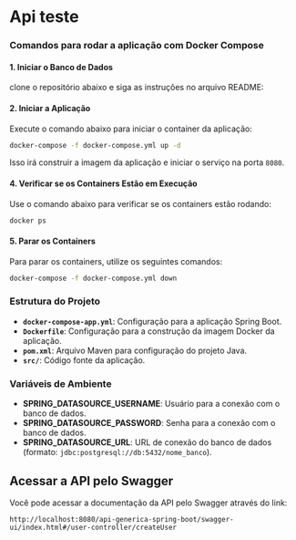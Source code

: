 
# **Api teste**


### **Comandos para rodar a aplicação com Docker Compose**

#### **1. Iniciar o Banco de Dados**
 clone o repositório abaixo e siga as instruções no arquivo README:

#### **2. Iniciar a Aplicação**

Execute o comando abaixo para iniciar o container da aplicação:

```bash
docker-compose -f docker-compose.yml up -d
```

Isso irá construir a imagem da aplicação e iniciar o serviço na porta `8080`.

#### **4. Verificar se os Containers Estão em Execução**

Use o comando abaixo para verificar se os containers estão rodando:

```bash
docker ps
```

#### **5. Parar os Containers**

Para parar os containers, utilize os seguintes comandos:

```bash
docker-compose -f docker-compose.yml down
```

### **Estrutura do Projeto**

- **`docker-compose-app.yml`**: Configuração para a aplicação Spring Boot.
- **`Dockerfile`**: Configuração para a construção da imagem Docker da aplicação.
- **`pom.xml`**: Arquivo Maven para configuração do projeto Java.
- **`src/`**: Código fonte da aplicação.

### **Variáveis de Ambiente**

- **SPRING_DATASOURCE_USERNAME**: Usuário para a conexão com o banco de dados.
- **SPRING_DATASOURCE_PASSWORD**: Senha para a conexão com o banco de dados.
- **SPRING_DATASOURCE_URL**: URL de conexão do banco de dados (formato: `jdbc:postgresql://db:5432/nome_banco`).

## **Acessar a API pelo Swagger**

Você pode acessar a documentação da API pelo Swagger através do link:

```
http://localhost:8080/api-generica-spring-boot/swagger-ui/index.html#/user-controller/createUser
```
